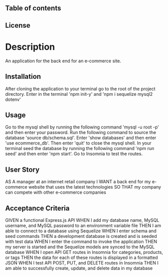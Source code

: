 ## Table of contents

## License

# Description
An application for the back end for an e-commerce site.

## Installation

After cloning the application to your terminal go to the root of the project directory. Enter in the terminal 'npm init-y' and 'npm i sequelize mysql2 dotenv'

## Usage

Go to the mysql shell by running the following command 'mysql -u root -p' and then enter your password. Run the following command to source the database 'source db/schema.sql'. Enter 'show databases' and then enter 'use ecommerce_db'. Then enter 'quit' to close the mysql shell. In your terminal seed the database by running the following command 'npm run seed' and then enter 'npm start'. Go to Insomnia to test the routes. 


## User Story

AS A manager at an internet retail company
I WANT a back end for my e-commerce website that uses the latest technologies
SO THAT my company can compete with other e-commerce companies

## Acceptance Criteria

GIVEN a functional Express.js API
WHEN I add my database name, MySQL username, and MySQL password to an environment variable file
THEN I am able to connect to a database using Sequelize
WHEN I enter schema and seed commands
THEN a development database is created and is seeded with test data
WHEN I enter the command to invoke the application
THEN my server is started and the Sequelize models are synced to the MySQL database
WHEN I open API GET routes in Insomnia for categories, products, or tags
THEN the data for each of these routes is displayed in a formatted JSON
WHEN I test API POST, PUT, and DELETE routes in Insomnia
THEN I am able to successfully create, update, and delete data in my database

